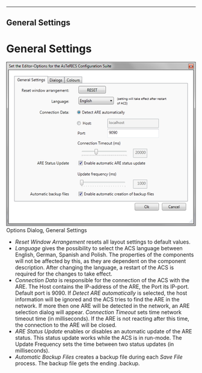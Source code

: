   
---
General Settings
---

# General Settings

![Screenshot: Options Dialog, General Settings](img/general_settings.png "Screenshot: Options Dialog, General Settings")  
Options Dialog, General Settings

*   _Reset Window Arrangement_ resets all layout settings to default values.
*   _Language_ gives the possibility to select the ACS language between English, German, Spanish and Polish. The properties of the components will not be affected by this, as they are dependent on the component description. After changing the language, a restart of the ACS is required for the changes to take effect.
*   _Connection Data_ is responsible for the connection of the ACS with the ARE. The Host contains the IP-address of the ARE, the Port its IP-port. Default port is 9090. If _Detect ARE automatically_ is selected, the host information will be ignored and the ACS tries to find the ARE in the network. If more then one ARE will be detected in the network, an ARE selection dialog will appear. _Connection Timeout_ sets time network timeout time (in milliseconds). If the ARE is not reacting after this time, the connection to the ARE will be closed.
*   _ARE Status Update_ enables or disables an automatic update of the ARE status. This status update works while the ACS is in run-mode. The Update Frequency sets the time between two status updates (in milliseconds).
*   _Automatic Backup Files_ creates a backup file during each _Save File_ process. The backup file gets the ending .backup.